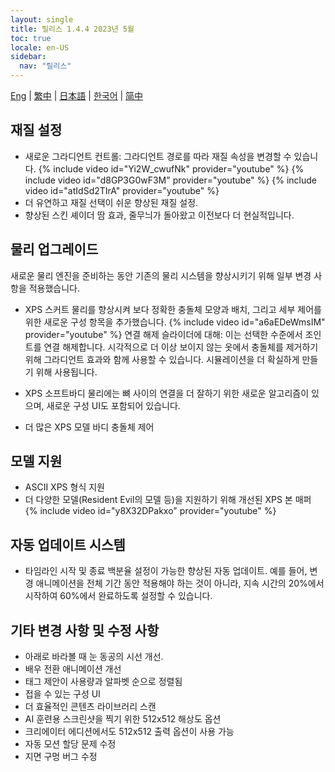 ```yaml
---
layout: single
title: 릴리스 1.4.4 2023년 5월
toc: true
locale: en-US
sidebar:
  nav: "릴리스"
---
```

[Eng](/kr/dancexr/releases/1.4.4) | [繁中](/tw/kr/dancexr/releases/1.4.4) | [日本語](/jp/kr/dancexr/releases/1.4.4) | [한국어](/kr/kr/dancexr/releases/1.4.4) | [简中](/zh/kr/dancexr/releases/1.4.4)


## 재질 설정

* 새로운 그라디언트 컨트롤: 그라디언트 경로를 따라 재질 속성을 변경할 수 있습니다.
{% include video id="Yi2W_cwufNk" provider="youtube" %}
{% include video id="d8GP3G0wF3M" provider="youtube" %}
{% include video id="atIdSd2TIrA" provider="youtube" %}
* 더 유연하고 재질 선택이 쉬운 향상된 재질 설정.
* 향상된 스킨 셰이더 땀 효과, 줄무늬가 돌아왔고 이전보다 더 현실적입니다.


## 물리 업그레이드

새로운 물리 엔진을 준비하는 동안 기존의 물리 시스템을 향상시키기 위해 일부 변경 사항을 적용했습니다.

* XPS 스커트 물리를 향상시켜 보다 정확한 충돌체 모양과 배치, 그리고 세부 제어를 위한 새로운 구성 항목을 추가했습니다.
{% include video id="a6aEDeWmsIM" provider="youtube" %}
연결 해제 슬라이더에 대해: 이는 선택한 수준에서 조인트를 연결 해제합니다. 시각적으로 더 이상 보이지 않는 옷에서 충돌체를 제거하기 위해 그라디언트 효과와 함께 사용할 수 있습니다. 시뮬레이션을 더 확실하게 만들기 위해 사용됩니다.

* XPS 소프트바디 물리에는 뼈 사이의 연결을 더 잘하기 위한 새로운 알고리즘이 있으며, 새로운 구성 UI도 포함되어 있습니다.
* 더 많은 XPS 모델 바디 충돌체 제어


## 모델 지원

* ASCII XPS 형식 지원
* 더 다양한 모델(Resident Evil의 모델 등)을 지원하기 위해 개선된 XPS 본 매퍼
{% include video id="y8X32DPakxo" provider="youtube" %}


## 자동 업데이트 시스템

* 타임라인 시작 및 종료 백분율 설정이 가능한 향상된 자동 업데이트. 예를 들어, 변경 애니메이션을 전체 기간 동안 적용해야 하는 것이 아니라, 지속 시간의 20%에서 시작하여 60%에서 완료하도록 설정할 수 있습니다.


## 기타 변경 사항 및 수정 사항

* 아래로 바라볼 때 눈 동공의 시선 개선.
* 배우 전환 애니메이션 개선
* 태그 제안이 사용량과 알파벳 순으로 정렬됨
* 접을 수 있는 구성 UI
* 더 효율적인 콘텐츠 라이브러리 스캔
* AI 훈련용 스크린샷을 찍기 위한 512x512 해상도 옵션
* 크리에이터 에디션에서도 512x512 출력 옵션이 사용 가능
* 자동 모션 할당 문제 수정
* 지면 구멍 버그 수정